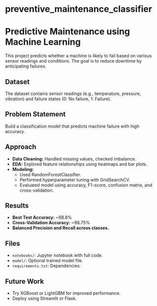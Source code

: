 # preventive_maintenance_classifier

# Predictive Maintenance using Machine Learning

This project predicts whether a machine is likely to fail based on various sensor readings and conditions. The goal is to reduce downtime by anticipating failures.

## Dataset
The dataset contains sensor readings (e.g., temperature, pressure, vibration) and failure states (0: No failure, 1: Failure).

##  Problem Statement
Build a classification model that predicts machine failure with high accuracy.

##  Approach
- **Data Cleaning:** Handled missing values, checked imbalance.
- **EDA:** Explored feature relationships using heatmaps and bar plots.
- **Modeling:**
  - Used RandomForestClassifier.
  - Performed hyperparameter tuning with GridSearchCV.
  - Evaluated model using accuracy, F1-score, confusion matrix, and cross-validation.

## Results
- **Best Test Accuracy:** ~98.8%
- **Cross-Validation Accuracy:** ~98.75%
- **Balanced Precision and Recall across classes.**

##  Files
- `notebooks/`: Jupyter notebook with full code.
- `model/`: Optional trained model file.
- `requirements.txt`: Dependencies.

##  Future Work
- Try XGBoost or LightGBM for improved performance.
- Deploy using Streamlit or Flask.
